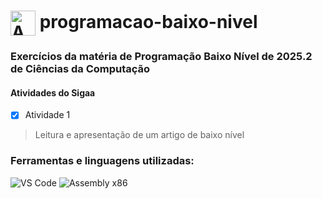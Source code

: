 <h1>
  <img src="https://cdn.jsdelivr.net/gh/simple-icons/simple-icons/icons/assemblyscript.svg" alt="Assembly x86" width="40" style="vertical-align: middle;">  
  programacao-baixo-nivel
</h1>


### Exercícios da matéria de Programação Baixo Nível de 2025.2 de Ciências da Computação

#### Atividades do Sigaa
- [x] Atividade 1  
> Leitura e apresentação de um artigo de baixo nível   

### Ferramentas e linguagens utilizadas:
<div>
  <img src="https://img.shields.io/badge/-VS%20Code-007ACC?logo=visual-studio-code&logoColor=white&style=flat" alt="VS Code">
  <img src="https://img.shields.io/badge/-Assembly%20x86-525252?logo=assemblyscript&logoColor=white&style=flat" alt="Assembly x86">
</div>
